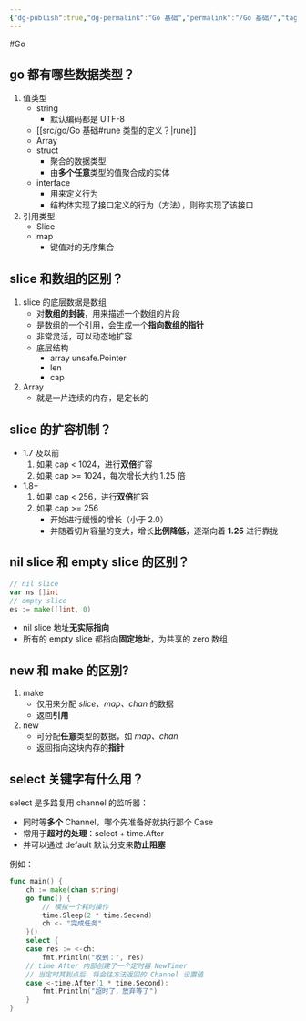 ```yaml
---
{"dg-publish":true,"dg-permalink":"Go 基础","permalink":"/Go 基础/","tags":["Go"]}
---
```



#Go 

## go 都有哪些数据类型？

1. 值类型
	- string
		- 默认编码都是 UTF-8
	- [[src/go/Go 基础#rune 类型的定义？\|rune]]
	- Array
	- struct
		- 聚合的数据类型
		- 由**多个任意**类型的值聚合成的实体
	- interface
		- 用来定义行为
		- 结构体实现了接口定义的行为（方法），则称实现了该接口
2. 引用类型
	- Slice
	- map
		- 键值对的无序集合

## slice 和数组的区别？

1. slice 的底层数据是数组
	- 对**数组的封装**，用来描述一个数组的片段
	- 是数组的一个引用，会生成一个**指向数组的指针**
	- 非常灵活，可以动态地扩容
	- 底层结构
		- array unsafe.Pointer
		- len
		- cap
2. Array
	- 就是一片连续的内存，是定长的

## slice 的扩容机制？

- 1.7 及以前
	1. 如果 cap < 1024，进行**双倍**扩容
	2. 如果 cap >= 1024，每次增长大约 1.25 倍
- 1.8+
	1. 如果 cap < 256，进行**双倍**扩容
	2. 如果 cap >= 256
		- 开始进行缓慢的增长（小于 2.0）
		- 并随着切片容量的变大，增长**比例降低**，逐渐向着 **1.25** 进行靠拢

## nil slice 和 empty slice 的区别？

```go
// nil slice
var ns []int
// empty slice
es := make([]int, 0)
```

- nil slice 地址**无实际指向**
- 所有的 empty slice 都指向**固定地址**，为共享的 zero 数组

## new 和 make 的区别?

1. make
	- 仅用来分配 *slice、map、chan* 的数据
	- 返回**引用**
2. new
	- 可分配**任意**类型的数据，如 *map、chan*
	- 返回指向这块内存的**指针**

## select 关键字有什么用？

select 是多路复用 channel 的监听器：
- 同时等**多个** Channel，哪个先准备好就执行那个 Case
- 常用于**超时的处理**：select + time.After
- 并可以通过 default 默认分支来**防止阻塞**

例如：

```go
func main() {
	ch := make(chan string)
	go func() {
		// 模拟一个耗时操作
		time.Sleep(2 * time.Second)
		ch <- "完成任务"
	}()
	select {
	case res := <-ch:
		fmt.Println("收到：", res)
	// time.After 内部创建了一个定时器 NewTimer
	// 当定时其到点后，将会往方法返回的 Channel 设置值
	case <-time.After(1 * time.Second):
		fmt.Println("超时了，放弃等了")
	}
}
```